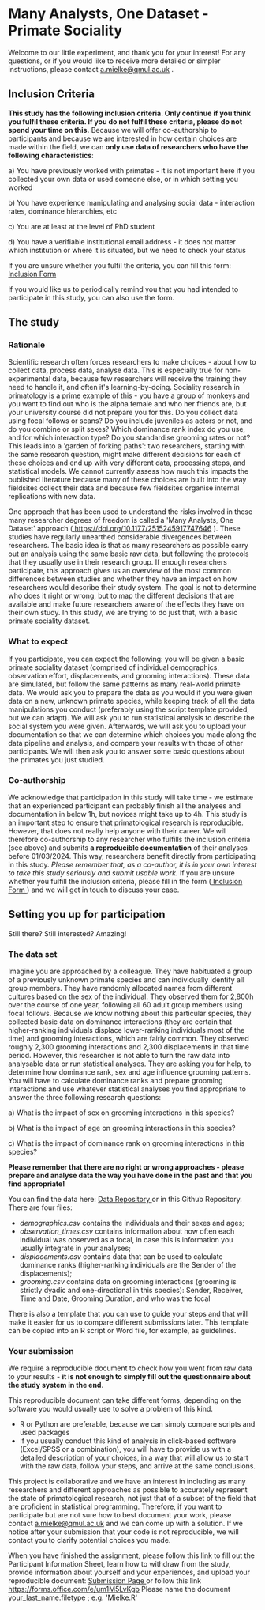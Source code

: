 
# Many Analysts, One Dataset - Primate Sociality

Welcome to our little experiment, and thank you for your interest! For any questions, or if you would like to receive more detailed or simpler instructions, please contact [a.mielke\@qmul.ac.uk](mailto:a.mielke@qmul.ac.uk) .

## Inclusion Criteria

**This study has the following inclusion criteria. Only continue if you think you fulfil these criteria. If you do not fulfil these criteria, please do not spend your time on this.** Because we will offer co-authorship to participants and because we are interested in how certain choices are made within the field, we can **only use data of researchers who have the following characteristics**:

a)  You have previously worked with primates - it is not important here if you collected your own data or used someone else, or in which setting you worked

b)  You have experience manipulating and analysing social data - interaction rates, dominance hierarchies, etc

c)  You are at least at the level of PhD student

d)  You have a verifiable institutional email address - it does not matter which institution or where it is situated, but we need to check your status

If you are unsure whether you fulfil the criteria, you can fill this form: <a href="https://forms.office.com/e/urCgLUyWv0" target="_blank"> Inclusion Form </a>

If you would like us to periodically remind you that you had intended to participate in this study, you can also use the form.

## The study

### Rationale

Scientific research often forces researchers to make choices - about how to collect data, process data, analyse data. This is especially true for non-experimental data, because few researchers will receive the training they need to handle it, and often it's learning-by-doing. Sociality research in primatology is a prime example of this - you have a group of monkeys and you want to find out who is the alpha female and who her friends are, but your university course did not prepare you for this. Do you collect data using focal follows or scans? Do you include juveniles as actors or not, and do you combine or split sexes? Which dominance rank index do you use, and for which interaction type? Do you standardise grooming rates or not? This leads into a 'garden of forking paths': two researchers, starting with the same research question, might make different decisions for each of these choices and end up with very different data, processing steps, and statistical models. We cannot currently assess how much this impacts the published literature because many of these choices are built into the way fieldsites collect their data and because few fieldsites organise internal replications with new data.

One approach that has been used to understand the risks involved in these many researcher degrees of freedom is called a 'Many Analysts, One Dataset' approach (<a href="https://doi.org/10.1177/2515245917747646" target="_blank"> https://doi.org/10.1177/2515245917747646 </a>). These studies have regularly unearthed considerable divergences between researchers. The basic idea is that as many researchers as possible carry out an analysis using the same basic raw data, but following the protocols that they usually use in their research group. If enough researchers participate, this approach gives us an overview of the most common differences between studies and whether they have an impact on how researchers would describe their study system. The goal is not to determine who does it right or wrong, but to map the different decisions that are available and make future researchers aware of the effects they have on their own study. In this study, we are trying to do just that, with a basic primate sociality dataset. 

### What to expect 
If you participate, you can expect the following: you will be given a basic primate sociality dataset (comprised of individual demographics, observation effort, displacements, and grooming interactions). These data are simulated, but follow the same patterns as many real-world primate data. We would ask you to prepare the data as you would if you were given data on a new, unknown primate species, while keeping track of all the data manipulations you conduct (preferably using the script template provided, but we can adapt). We will ask you to run statistical analysis to describe the social system you were given. Afterwards, we will ask you to upload your documentation so that we can determine which choices you made along the data pipeline and analysis, and compare your results with those of other participants. We will then ask you to answer some basic questions about the primates you just studied. 

### Co-authorship 
We acknowledge that participation in this study will take time - we estimate that an experienced participant can probably finish all the analyses and documentation in below 1h, but novices might take up to 4h. This study is an important step to ensure that primatological research is reproducible. However, that does not really help anyone with their career. We will therefore co-authorship to any researcher who fulfills the inclusion criteria (see above) and submits **a reproducible documentation** of their analyses before 01/03/2024. This way, researchers benefit directly from participating in this study. *Please remember that, as a co-author, it is in your own interest to take this study seriously and submit usable work.* If you are unsure whether you fulfill the inclusion criteria, please fill in the form (<a href="https://forms.office.com/e/urCgLUyWv0" target="_blank"> Inclusion Form </a>) and we will get in touch to discuss your case.

## Setting you up for participation

Still there? Still interested? Amazing!

### The data set

Imagine you are approached by a colleague. They have habituated a group of a previously unknown primate species and can individually identify all group members. They have randomly allocated names from different cultures based on the sex of the individual. They observed them for 2,800h over the course of one year, following all 60 adult group members using focal follows. Because we know nothing about this particular species, they collected basic data on dominance interactions (they are certain that higher-ranking individuals displace lower-ranking individuals most of the time) and grooming interactions, which are fairly common. They observed roughly 2,300 grooming interactions and 2,300 displacements in that time period. However, this researcher is not able to turn the raw data into analysable data or run statistical analyses. They are asking you for help, to determine how dominance rank, sex and age influence grooming patterns. You will have to calculate dominance ranks and prepare grooming interactions and use whatever statistical analyses you find appropriate to answer the three following research questions:

a)  What is the impact of sex on grooming interactions in this species?

b)  What is the impact of age on grooming interactions in this species?

c)  What is the impact of dominance rank on grooming interactions in this species?

**Please remember that there are no right or wrong approaches - please prepare and analyse data the way you have done in the past and that you find appropriate!**

You can find the data here: <a href="https://drive.google.com/drive/folders/1UhBEIx8ragi1dwtvtTZh-qCnIJs6-TTI?usp=sharing" target="_blank"> Data Repository </a> or in this Github Repository. There are four files:
- *demographics.csv* contains the individuals and their sexes and ages;
- *observation_times.csv* contains information about how often each individual was observed as a focal, in case this is information you usually integrate in your analyses;
- *displacements.csv* contains data that can be used to calculate dominance ranks (higher-ranking individuals are the Sender of the displacements);
- *grooming.csv* contains data on grooming interactions (grooming is strictly dyadic and one-directional in this species): Sender, Receiver, Time and Date, Grooming Duration, and who was the focal

There is also a template that you can use to guide your steps and that will make it easier for us to compare different submissions later. This template can be copied into an R script or Word file, for example, as guidelines.

### Your submission

We require a reproducible document to check how you went from raw data to your results - **it is not enough to simply fill out the questionnaire about the study system in the end**.

This reproducible document can take different forms, depending on the software you would usually use to solve a problem of this kind. 
- R or Python are preferable, because we can simply compare scripts and used packages
- If you usually conduct this kind of analysis in click-based software (Excel/SPSS or a combination), you will have to provide us with a detailed description of your choices, in a way that will allow us to start with the raw data, follow your steps, and arrive at the same conclusions.

This project is collaborative and we have an interest in including as many researchers and different approaches as possible to accurately represent the state of primatological research, not just that of a subset of the field that are proficient in statistical programming. Therefore, if you want to participate but are not sure how to best document your work, please contact [a.mielke\@qmul.ac.uk](mailto:a.mielke@qmul.ac.uk) and we can come up with a solution. If we notice after your submission that your code is not reproducible, we will contact you to clarify potential choices you made.

When you have finished the assignment, please follow this link to fill out the Participant Information Sheet, learn how to withdraw from the study, provide information about yourself and your experiences, and upload your reproducible document: <a href="https://forms.office.com/e/um1M5LvKgb" target="_blank"> Submission Page </a> or follow this link https://forms.office.com/e/um1M5LvKgb 
Please name the document your_last_name.filetype ; e.g. 'Mielke.R'
